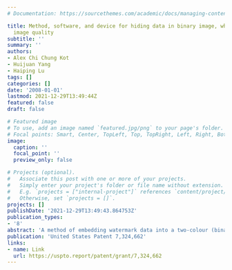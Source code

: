 ```yaml
---
# Documentation: https://sourcethemes.com/academic/docs/managing-content/

title: Method, software, and device for hiding data in binary image, while preserving
  image quality
subtitle: ''
summary: ''
authors:
- Alex Chi Chung Kot
- Huijuan Yang
- Haiping Lu
tags: []
categories: []
date: '2008-01-01'
lastmod: 2021-12-29T13:49:44Z
featured: false
draft: false

# Featured image
# To use, add an image named `featured.jpg/png` to your page's folder.
# Focal points: Smart, Center, TopLeft, Top, TopRight, Left, Right, BottomLeft, Bottom, BottomRight.
image:
  caption: ''
  focal_point: ''
  preview_only: false

# Projects (optional).
#   Associate this post with one or more of your projects.
#   Simply enter your project's folder or file name without extension.
#   E.g. `projects = ["internal-project"]` references `content/project/deep-learning/index.md`.
#   Otherwise, set `projects = []`.
projects: []
publishDate: '2021-12-29T13:49:43.864753Z'
publication_types:
- '8'
abstract: 'A method of embedding watermark data into a two-colour (binary) image includes dividing the image into blocks and assessing the suitability of each block to embed a bit of watermark data by assessing whether or not the flipping of a defined pixel in each block affects the visual attributes of said block in manner to be perceptible by the human eye. Data is only embedded in those blocks determined to be suitable for data embedding, by flipping the defined pixel, as required. A recipient of the document may similarly assess which blocks contain watermark data, by assessing the suitability of each block in the document to embed such data. Conveniently, watermark data may be extracted without further information about the data''s location within a document.'
publication: 'United States Patent 7,324,662'
links:
- name: Link
  url: https://uspto.report/patent/grant/7,324,662
---
```

